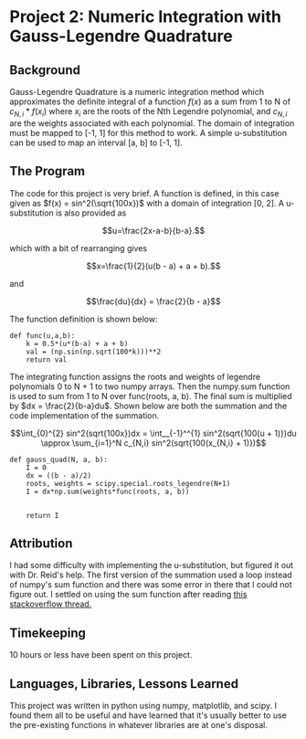# Project 2: Numeric Integration with Gauss-Legendre Quadrature

## Background
Gauss-Legendre Quadrature is a numeric integration method which approximates the definite 
integral of a function $f(x)$ as a sum from 1 to N of $c_{N,i}*f(x_i)$ where $x_i$ are the roots of the Nth 
Legendre polynomial, and $c_{N,i}$ are the weights associated with each polynomial. The domain
of integration must be mapped to [-1, 1] for this method to work. A simple u-substitution
can be used to map an interval [a, b] to [-1, 1].

## The Program
The code for this project is very brief. A function is defined, in this case given as 
$f(x) = sin^2(\sqrt{100x})$ with a domain of integration [0, 2]. A u-substitution is also
provided as 

```math
u=\frac{2x-a-b}{b-a}.
```

which with a bit of rearranging gives 

```math
x=\frac{1}{2}(u(b - a) + a + b).
```

and 

```math
\frac{du}{dx} = \frac{2}{b - a}
```

The function definition is shown below:

```
def func(u,a,b):
    k = 0.5*(u*(b-a) + a + b)
    val = (np.sin(np.sqrt(100*k)))**2
    return val
```
The integrating function assigns the roots and weights of legendre polynomials 0 to N + 1 to two numpy arrays. Then the numpy.sum function is used to sum from 1 to N over func(roots, a, b). The final sum is multiplied by $dx = \frac{2}{b-a}du$. Shown below are both the summation and the code implementation of the summation.

```math
\int_{0}^{2} sin^2(sqrt{100x})dx = \int__{-1}^^{1} sin^2(sqrt{100(u + 1)})du \approx \sum_{i=1}^N c_{N,i} sin^2(sqrt{100(x_{N,i} + 1)})
```

```
def gauss_quad(N, a, b):
    I = 0
    dx = ((b - a)/2)
    roots, weights = scipy.special.roots_legendre(N+1)
    I = dx*np.sum(weights*func(roots, a, b))


    return I
```

## Attribution
I had some difficulty with implementing the u-substitution, but figured it out with Dr. Reid's help. The first version of the summation used a loop instead of numpy's sum function and there was some error in there that I could not figure out. I settled on using the sum function after reading [this stackoverflow thread.](https://stackoverflow.com/questions/27115917/gauss-legendre-quadrature-in-python)

## Timekeeping
10 hours or less have been spent on this project.

## Languages, Libraries, Lessons Learned
This project was written in python using numpy, matplotlib, and scipy. I found them all to be useful and have learned that it's usually better to use the pre-existing functions in whatever libraries are at one's disposal.
